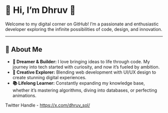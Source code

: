 # 👋 Hi, I’m Dhruv 🍉  
Welcome to my digital corner on GitHub! I’m a passionate and enthusiastic developer exploring the infinite possibilities of code, design, and innovation.

---

## 👀 About Me  
- **🚀 Dreamer & Builder:** I love bringing ideas to life through code. My journey into tech started with curiosity, and now it’s fueled by ambition.  
- **🎨 Creative Explorer:** Blending web development with UI/UX design to create stunning digital experiences.  
- **📚 Lifelong Learner:** Constantly expanding my knowledge base, whether it’s mastering algorithms, diving into databases, or perfecting animations.

Twitter Handle - https://x.com/dhruv_sol/
